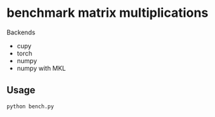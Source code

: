 # benchmark matrix multiplications

Backends 

- cupy
- torch
- numpy
- numpy with MKL


## Usage

```
python bench.py
```

